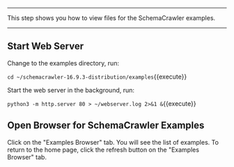 -----

This step shows you how to view files for the SchemaCrawler examples.

-----

## Start Web Server

Change to the examples directory, run:

`cd ~/schemacrawler-16.9.3-distribution/examples`{{execute}}

Start the web server in the background, run:

`python3 -m http.server 80 > ~/webserver.log 2>&1 &`{{execute}}

## Open Browser for SchemaCrawler Examples

Click on the "Examples Browser" tab. You will see the list of examples. To return to the home page, click the refresh button on the "Examples Browser" tab.
